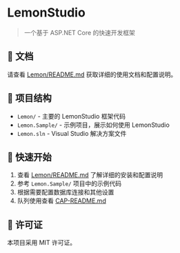 # LemonStudio

> 一个基于 ASP.NET Core 的快速开发框架

## 📖 文档

请查看 [Lemon/README.md](./Lemon/README.md) 获取详细的使用文档和配置说明。

## 🚀 项目结构

- `Lemon/` - 主要的 LemonStudio 框架代码
- `Lemon.Sample/` - 示例项目，展示如何使用 LemonStudio
- `Lemon.sln` - Visual Studio 解决方案文件

## 🎯 快速开始

1. 查看 [Lemon/README.md](./Lemon/README.md) 了解详细的安装和配置说明
2. 参考 `Lemon.Sample/` 项目中的示例代码
3. 根据需要配置数据库连接和其他设置
4. 队列使用查看 [CAP-README.md](CAP-README.md)

## 📄 许可证

本项目采用 MIT 许可证。
